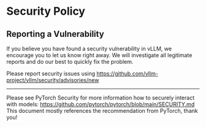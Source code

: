 # Security Policy

## Reporting a Vulnerability

If you believe you have found a security vulnerability in vLLM, we encourage you to let us know right away. 
We will investigate all legitimate reports and do our best to quickly fix the problem.

Please report security issues using https://github.com/vllm-project/vllm/security/advisories/new

---
Please see PyTorch Security for more information how to securely interact with models: https://github.com/pytorch/pytorch/blob/main/SECURITY.md
This document mostly references the recommendation from PyTorch, thank you! 
